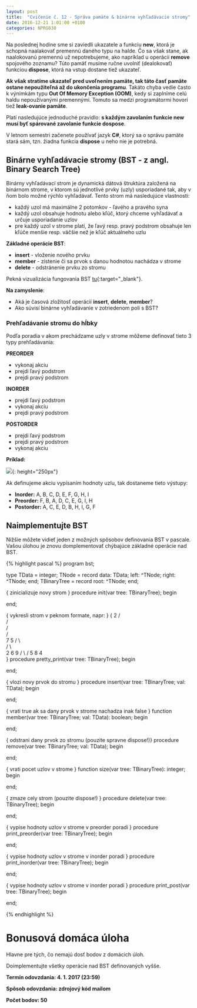 ```yaml
---
layout: post
title:  "Cvičenie č. 12 - Správa pamäte & binárne vyhľadávacie stromy"
date: 2016-12-21 1:01:00 +0100
categories: NPRG030
---
```


Na poslednej hodine sme si zaviedli ukazatele a funkciu **new**, ktorá je schopná
naalakovať premennú daného typu na halde. Čo sa však stane, ak naalokovanú premennú
už nepotrebujeme, ako napríklad u operácii **remove** spojového zoznamu?
Túto pamäť musíme ručne uvolniť (dealokovať) funkciou **dispose**, ktorá na vstup dostane tiež ukazateľ.

**Ak však stratíme ukazateľ pred uvoľnením pamäte, tak táto časť pamäte ostane nepoužiteľná
až do ukončenia programu**. Takáto chyba vedie často k výnimkám typu **Out Of Memory Exception (OOM)**, kedy
si zaplníme celú haldu nepoužívanými premennými. Tomuto sa medzi programátormi hovorí tiež **leak-ovanie pamäte**.

Platí nasledujúce jednoduché pravidlo: **s každým zavolaním funkcie new musí byť spárované zavolanie funkcie dospose**.

V letnom semestri začenete používať jazyk **C#**, ktorý sa o správu pamäte stará sám, tzn. žiadna funkcia **dispose** u neho nie je potrebná.


## Binárne vyhľadávacie stromy (BST - z angl. Binary Search Tree)

Binárny vyhľadávací strom je dynamická dátová štruktúra založená na binárnom strome, v ktorom sú jednotlivé
prvky (uzly) usporiadané tak, aby v ňom bolo možné rýchlo vyhľadávať. Tento strom má nasledujúce vlastnosti:

* každý uzol má maximálne 2 potomkov - ľavého a pravého syna
* každý uzol obsahuje hodnotu alebo kľúč, ktorý chceme vyhľadávať a určuje usporiadanie uzlov
* pre každý uzol v strome platí, že ľavý resp. pravý podstrom obsahuje len kľúče menšie resp. väčšie než je kľúč aktuálneho uzlu

**Základné operácie BST**:

* **insert** - vloženie nového prvku
* **member** - zistenie či sa prvok s danou hodnotou nachádza v strome
* **delete** - odstránenie prvku zo stromu

Pekná vizualizácia fungovania BST [tu](https://visualgo.net/bst){:target="_blank"}.

**Na zamyslenie**:
* Aká je časová zložitosť operácií **insert**, **delete**, **member**?
* Ako súvisí binárne vyhľadávanie v zotriedenom poli s BST?

### Prehľadávanie stromu do hĺbky

Podľa poradia v akom prechádzame uzly v strome môžeme definovať tieto 3 typy prehľadávania:

**PREORDER**

* vykonaj akciu
* prejdi ľavý podstrom
* prejdi pravý podstrom

**INORDER**

* prejdi ľavý podstrom
* vykonaj akciu
* prejdi pravý podstrom

**POSTORDER**

* prejdi ľavý podstrom
* prejdi pravý podstrom
* vykonaj akciu

**Príklad:**

![]({{site.baseurl}}/assets/img/class12/bst.png){: height="250px"}

Ak definujeme akciu vypísaním hodnoty uzlu, tak dostaneme tieto výstupy:

* **Inorder:** A, B, C, D, E, F, G, H, I
* **Preorder:** F, B, A, D, C, E, G, I, H
* **Postorder:** A, C, E, D, B, H, I, G, F

## Naimplementujte BST

Nižšie môžete vidieť jeden z možných spôsobov definovania BST v pascale.
Vašou úlohou je znovu domplementovať chýbajúce základné operácie nad BST.

{% highlight pascal %}
program bst;

type TData = integer;
     TNode = record
      data: TData;
      left: ^TNode;
      right: ^TNode;
     end;
    TBinaryTree = record
      root: ^TNode;
    end;

{ zinicializuje novy strom }
procedure init(var tree: TBinaryTree);
begin

end;

{ vykresli strom v peknom formate, napr: }
{         2
         / \
        /   \
       /     \
      /       \
     7         5
    / \         \
   /   \         \
  2     6         9
 / \             /
5   8           4  
}
procedure pretty_print(var tree: TBinaryTree);
begin

end;

{ vlozi novy prvok do stromu }
procedure insert(var tree: TBinaryTree; val: TData);
begin

end;

{ vrati true ak sa dany prvok v strome nachadza inak false }
function member(var tree: TBinaryTree; val: TData): boolean;
begin

end;

{ odstrani dany prvok zo stromu (pouzite spravne dispose!)}
procedure remove(var tree: TBinaryTree; val: TData);
begin

end;

{ vrati pocet uzlov v strome }
function size(var tree: TBinaryTree): integer;
begin

end;

{ zmaze cely strom (pouzite dispose!) }
procedure delete(var tree: TBinaryTree);
begin

end;

{ vypise hodnoty uzlov v strome v preorder poradi }
procedure print_preorder(var tree: TBinaryTree);
begin

end;

{ vypise hodnoty uzlov v strome v inorder poradi }
procedure print_inorder(var tree: TBinaryTree);
begin

end;

{ vypise hodnoty uzlov v strome v inorder poradi }
procedure print_post(var tree: TBinaryTree);
begin

end;

{% endhighlight %}

# Bonusová domáca úloha
Hlavne pre tých, čo nemajú dosť bodov z domácich úloh.

Doimplementujte všetky operácie nad BST definovaných vyšše.

**Termín odovzdania: 4. 1. 2017 (23:59)**

**Spôsob odovzdania: zdrojový kód mailom**

**Počet bodov: 50**
